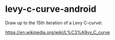 # levy-c-curve-android
Draw up to the 15th iteration of a Levy C-curve\

https://en.wikipedia.org/wiki/L%C3%A9vy_C_curve
